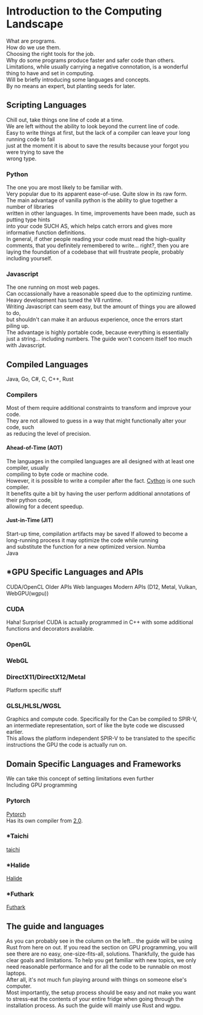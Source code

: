 # Introduction to the Computing Landscape
What are programs.  
How do we use them.  
Choosing the right tools for the job.  
Why do some programs produce faster and safer code than others.  
Limitations, while usually carrying a negative connotation, is a wonderful thing to have and set in computing.  
Will be briefly introducing some languages and concepts.  
By no means an expert, but planting seeds for later.  

## Scripting Languages
Chill out, take things one line of code at a time.  
We are left without the ability to look beyond the current line of code.  
Easy to write things at first, but the lack of a compiler can leave your long running code to fail  
just at the moment it is about to save the results because your forgot you were trying to save the  
wrong type.  

### Python  
The one you are most likely to be familiar with.  
Very popular due to its apparent ease-of-use.  Quite slow in its raw form.  
The main advantage of vanilla python is the ability to glue together a number of libraries  
written in other languages. In time, improvements have been made, such as putting type hints  
into your code SUCH AS, which helps catch errors and gives more informative function definitions.  
In general, if other people reading your code must read the high-quality comments,
that you definitely remembered to write... right?, then you are laying the foundation of a
codebase that will frustrate people, probably including yourself.

### Javascript
The one running on most web pages.  
Can occassionally have a reasonable speed due to the optimizing runtime.  
Heavy development has tuned the V8 runtime.  
Writing Javascript can seem easy, but the amount of things you are allowed to do,  
but shouldn't can make it an arduous experience, once the errors start piling up.  
The advantage is highly portable code, because everything is essentially just a string... including numbers.
The guide won't concern itself too much with Javascript.  

## Compiled Languages
Java, Go, C#, C, C++, Rust

### Compilers  
Most of them require additional constraints to transform and improve your code.  
They are not allowed to guess in a way that might functionally alter your code, such  
as reducing the level of precision.

#### Ahead-of-Time (AOT)
The languages in the compiled languages are all designed with at least one compiler, usually  
compiling to byte code or machine code.  
However, it is possible to write a compiler after the fact. [Cython](https://cython.org/) is one such compiler.  
It benefits quite a bit by having the user perform additional annotations of their python code,  
allowing for a decent speedup.  

#### Just-in-Time (JIT)  
Start-up time, compilation artifacts may be saved
If allowed to become a long-running process it may optimize the code while running  
and substitute the function for a new optimized version.
Numba  
Java  

## \*GPU Specific Languages and APIs
CUDA/OpenCL
Older APIs
Web languages
Modern APIs (D12, Metal, Vulkan, WebGPU(wgpu))

### CUDA
Haha! Surprise! CUDA is actually programmed in C++ with some additional functions and decorators available.

### OpenGL

### WebGL

### DirectX11/DirectX12/Metal
Platform specific stuff

### GLSL/HLSL/WGSL
Graphics and compute code. Specifically for the
Can be compiled to SPIR-V, an intermediate representation, sort of like the byte code we discussed earlier.  
This allows the platform independent SPIR-V to be translated to the specific instructions the GPU
the code is actually run on.

## Domain Specific Languages and Frameworks
We can take this concept of setting limitations even further  
Including GPU programming

### Pytorch
[Pytorch](https://pytorch.org/)  
Has its own compiler from [2.0](https://pytorch.org/get-started/pytorch-2.0/).  

### \*Taichi
[taichi](https://www.taichi-lang.org/)

### \*Halide
[Halide](https://halide-lang.org/)

### \*Futhark
[Futhark](https://futhark-lang.org/)

## The guide and languages
As you can probably see in the column on the left... the guide will be using Rust from here on out.
If you read the section on GPU programming, you will see there are no easy, one-size-fits-all,
solutions. Thankfully, the guide has clear goals and limitations.
To help you get familiar with new topics, we only need reasonable performance and for all
the code to be runnable on most laptops.  
After all, it's not much fun playing around with things on someone else's computer.  
Most importantly, the setup process should be easy and not make you want to stress-eat
the contents of your entire fridge when going through the installation process. 
As such the guide will mainly use Rust and wgpu.
